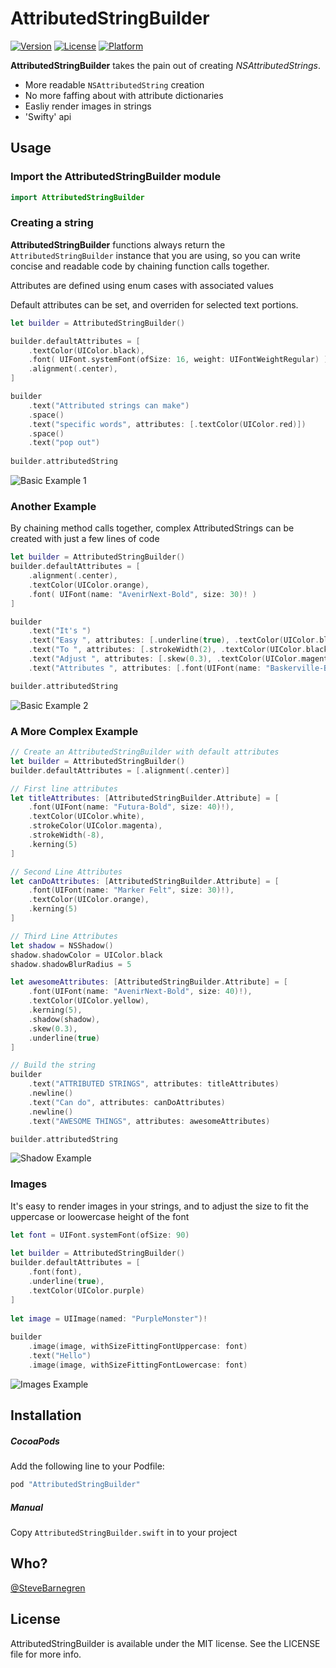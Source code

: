 # AttributedStringBuilder

[![Version](https://img.shields.io/cocoapods/v/AttributedStringBuilder.svg?style=flat)](http://cocoapods.org/pods/AttributedStringBuilder)
[![License](https://img.shields.io/cocoapods/l/AttributedStringBuilder.svg?style=flat)](http://cocoapods.org/pods/AttributedStringBuilder)
[![Platform](https://img.shields.io/cocoapods/p/AttributedStringBuilder.svg?style=flat)](http://cocoapods.org/pods/AttributedStringBuilder)

**AttributedStringBuilder** takes the pain out of creating *NSAttributedStrings*.

- More readable `NSAttributedString` creation
- No more faffing about with attribute dictionaries
- Easliy render images in strings
- 'Swifty' api

## Usage

### Import the AttributedStringBuilder module

```swift
import AttributedStringBuilder
```

### Creating a string

**AttributedStringBuilder** functions always return the `AttributedStringBuilder` instance that you are using, so you can write concise and readable code by chaining function calls together.

Attributes are defined using enum cases with associated values

Default attributes can be set, and overriden for selected text portions.

```swift
let builder = AttributedStringBuilder()

builder.defaultAttributes = [
    .textColor(UIColor.black),
    .font( UIFont.systemFont(ofSize: 16, weight: UIFontWeightRegular) ),
    .alignment(.center),
]

builder
    .text("Attributed strings can make")
    .space()
    .text("specific words", attributes: [.textColor(UIColor.red)])
    .space()
    .text("pop out")
    
builder.attributedString
```

![Basic Example 1](https://user-images.githubusercontent.com/6288713/28088062-749ad540-667c-11e7-8bc4-cc926a4c8da9.png)

### Another Example

By chaining method calls together, complex AttributedStrings can be created with just a few lines of code

```swift
let builder = AttributedStringBuilder()
builder.defaultAttributes = [
    .alignment(.center),
    .textColor(UIColor.orange),
    .font( UIFont(name: "AvenirNext-Bold", size: 30)! )
]

builder
    .text("It's ")
    .text("Easy ", attributes: [.underline(true), .textColor(UIColor.blue)])
    .text("To ", attributes: [.strokeWidth(2), .textColor(UIColor.black)])
    .text("Adjust ", attributes: [.skew(0.3), .textColor(UIColor.magenta)])
    .text("Attributes ", attributes: [.font(UIFont(name: "Baskerville-Bold", size: 30)!)])

builder.attributedString
```
![Basic Example 2](https://user-images.githubusercontent.com/6288713/28088068-7929295e-667c-11e7-9106-d897fe3dc12b.png)

### A More Complex Example

```swift
// Create an AttributedStringBuilder with default attributes
let builder = AttributedStringBuilder()
builder.defaultAttributes = [.alignment(.center)]

// First line attributes
let titleAttributes: [AttributedStringBuilder.Attribute] = [
    .font(UIFont(name: "Futura-Bold", size: 40)!),
    .textColor(UIColor.white),
    .strokeColor(UIColor.magenta),
    .strokeWidth(-8),
    .kerning(5)
]

// Second Line Attributes
let canDoAttributes: [AttributedStringBuilder.Attribute] = [
    .font(UIFont(name: "Marker Felt", size: 30)!),
    .textColor(UIColor.orange),
    .kerning(5)
]

// Third Line Attributes
let shadow = NSShadow()
shadow.shadowColor = UIColor.black
shadow.shadowBlurRadius = 5

let awesomeAttributes: [AttributedStringBuilder.Attribute] = [
    .font(UIFont(name: "AvenirNext-Bold", size: 40)!),
    .textColor(UIColor.yellow),
    .kerning(5),
    .shadow(shadow),
    .skew(0.3),
    .underline(true)
]

// Build the string
builder
    .text("ATTRIBUTED STRINGS", attributes: titleAttributes)
    .newline()
    .text("Can do", attributes: canDoAttributes)
    .newline()
    .text("AWESOME THINGS", attributes: awesomeAttributes)

builder.attributedString
```
![Shadow Example](https://user-images.githubusercontent.com/6288713/28088085-7e3f16d8-667c-11e7-806d-b54d8f90d0a2.png)

### Images

It's easy to render images in your strings, and to adjust the size to fit the uppercase or loowercase height of the font

```swift
let font = UIFont.systemFont(ofSize: 90)
        
let builder = AttributedStringBuilder()
builder.defaultAttributes = [
    .font(font),
    .underline(true),
    .textColor(UIColor.purple)
]
        
let image = UIImage(named: "PurpleMonster")!
        
builder
    .image(image, withSizeFittingFontUppercase: font)
    .text("Hello")
    .image(image, withSizeFittingFontLowercase: font)
```

![Images Example](https://user-images.githubusercontent.com/6288713/28088088-8117069a-667c-11e7-841d-f67c931a143a.png)

## Installation

##### CocoaPods

Add the following line to your Podfile:

```ruby
pod "AttributedStringBuilder"
```

##### Manual

Copy ```AttributedStringBuilder.swift``` in to your project

## Who?

[@SteveBarnegren](https://twitter.com/stevebarnegren)

## License

AttributedStringBuilder is available under the MIT license. See the LICENSE file for more info.
